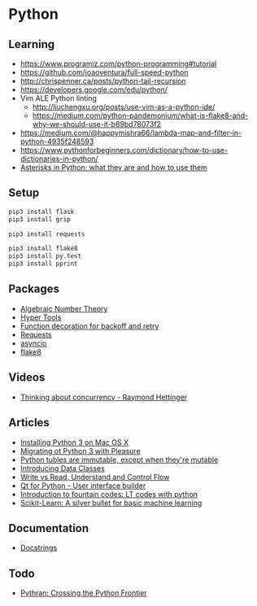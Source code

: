 # Python

## Learning

- https://www.programiz.com/python-programming#tutorial
- https://github.com/joaoventura/full-speed-python
- http://chrispenner.ca/posts/python-tail-recursion
- https://developers.google.com/edu/python/
- Vim ALE Python linting
  - http://liuchengxu.org/posts/use-vim-as-a-python-ide/
  - https://medium.com/python-pandemonium/what-is-flake8-and-why-we-should-use-it-b89bd78073f2
- https://medium.com/@happymishra66/lambda-map-and-filter-in-python-4935f248593
- https://www.pythonforbeginners.com/dictionary/how-to-use-dictionaries-in-python/
- [Asterisks in Python: what they are and how to use them](https://treyhunner.com/2018/10/asterisks-in-python-what-they-are-and-how-to-use-them/)

## Setup

```bash
pip3 install flask
pip3 install grip

pip3 install requests

pip3 install flake8
pip3 install py.test
pip3 install pprint
```


## Packages

- [Algebraic Number Theory](https://github.com/louisabraham/algnuth)
- [Hyper Tools](http://hypertools.readthedocs.io/en/latest/#)
- [Function decoration for backoff and retry](https://github.com/litl/backoff/)
- [Requests](http://docs.python-requests.org/en/master/)
- [asyncio](https://docs.python.org/3/library/asyncio.html)
- [flake8](https://pypi.org/project/flake8/)

## Videos

- [Thinking about concurrency - Raymond Hettinger](
https://www.youtube.com/watch?v=Bv25Dwe84g0,
)


## Articles

- [Installing Python 3 on Mac OS X](
http://docs.python-guide.org/en/latest/starting/install3/osx/,
)
- [Migrating ot Python 3 with Pleasure](
https://github.com/arogozhnikov/python3_with_pleasure,
)
- [Python tubles are immutable,
 except when they're mutable](
https://inventwithpython.com/blog/2018/02/05/python-tuples-are-immutable-except-when-theyre-mutable/,
)
- [Introducing Data Classes](
https://blog.jetbrains.com/pycharm/2018/04/python-37-introducing-data-class/,
)
- [Write vs Read,
 Understand and Control Flow](
https://mail.python.org/pipermail/python-dev/2018-April/152991.html,
)
- [Qt for Python - User interface builder](
http://blog.qt.io/blog/2018/04/13/qt-for-python-is-coming-to-a-computer-near-you/,
)
- [Introduction to fountain codes: LT codes with python](
https://franpapers.com/en/algorithmic/2018-introduction-to-fountain-codes-lt-codes-with-python/,
)
- [Scikit-Learn: A silver bullet for basic machine learning](
https://medium.com/analytics-vidhya/scikit-learn-a-silver-bullet-for-basic-machine-learning-13c7d8b248ee,
)

## Documentation
- [Docstrings](https://www.python.org/dev/peps/pep-0257/)

## Todo

- [Pythran: Crossing the Python Frontier](
https://www.computer.org/csdl/mags/cs/2018/02/mcs2018020083.pdf,
)
